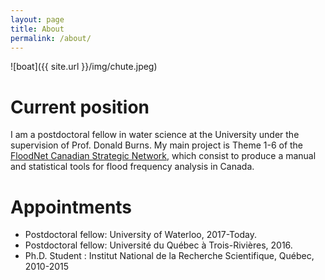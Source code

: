 ```yaml
---
layout: page
title: About
permalink: /about/
---
```


![boat]({{ site.url }}/img/chute.jpeg)

# Current position 

I am a postdoctoral fellow in water science at the University under the supervision of Prof. Donald Burns. 
My main project is Theme 1-6 of the [FloodNet Canadian Strategic Network](http://www.nsercfloodnet.ca), which consist to produce a manual and statistical tools for flood frequency analysis in Canada. 

# Appointments

* Postdoctoral fellow: University of Waterloo, 2017-Today.
* Postdoctoral fellow: Université du Québec à Trois-Rivières, 2016.
* Ph.D. Student : Institut National de la Recherche Scientifique, Québec, 2010-2015

